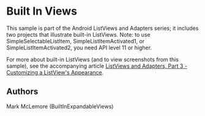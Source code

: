 Built In Views
==============

This sample is part of the Android ListViews and Adapters series; it includes
two projects that illustrate built-in ListViews. Note: to use SimpleSelectableListItem, SimpleListItemActivated1, or SimpleListItemActivated2, you need API level 11 or higher.

For more about built-in ListViews (and to view screenshots from this sample), see the accompanying article [ListViews and Adapters, Part 3 - Customizing a ListView's Appearance](http://developer.xamarin.com/guides/android/user_interface/working_with_listviews_and_adapters/part_3_-_customizing_a_listview's_appearance).

Authors
-------

Mark McLemore (BuiltInExpandableViews)
